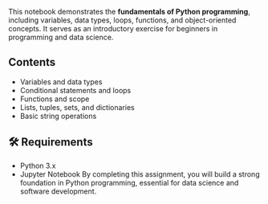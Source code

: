 
This notebook demonstrates the **fundamentals of Python programming**, including variables, data types, loops, functions, and object-oriented concepts. It serves as an introductory exercise for beginners in programming and data science.

##  Contents
- Variables and data types  
- Conditional statements and loops  
- Functions and scope  
- Lists, tuples, sets, and dictionaries  
- Basic string operations  

## 🛠 Requirements
- Python 3.x
- Jupyter Notebook
By completing this assignment, you will build a strong foundation in Python programming, essential for data science and software development.
